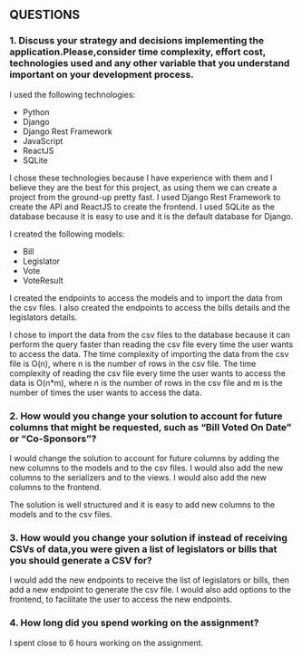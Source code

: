 ## QUESTIONS

### 1. Discuss your strategy and decisions implementing the application.Please,consider time complexity, effort cost, technologies used and any other variable that you understand important on your development process.

I used the following technologies:
- Python
- Django
- Django Rest Framework
- JavaScript
- ReactJS
- SQLite

I chose these technologies because I have experience with them and I believe they are the best for this project, as using them we can create a project from the ground-up pretty fast. I used Django Rest Framework to create the API and ReactJS to create the frontend. I used SQLite as the database because it is easy to use and it is the default database for Django.

I created the following models:
- Bill
- Legislator
- Vote
- VoteResult

I created the endpoints to access the models and to import the data from the csv files. I also created the endpoints to access the bills details and the legislators details.

I chose to import the data from the csv files to the database because it can perform the query faster than reading the csv file every time the user wants to access the data. The time complexity of importing the data from the csv file is O(n), where n is the number of rows in the csv file. The time complexity of reading the csv file every time the user wants to access the data is O(n*m), where n is the number of rows in the csv file and m is the number of times the user wants to access the data.

### 2. How would you change your solution to account for future columns that might be requested, such as “Bill Voted On Date” or “Co-Sponsors”?

I would change the solution to account for future columns by adding the new columns to the models and to the csv files. I would also add the new columns to the serializers and to the views. I would also add the new columns to the frontend.

The solution is well structured and it is easy to add new columns to the models and to the csv files.

### 3. How would you change your solution if instead of receiving CSVs of data,you were given a list of legislators or bills that you should generate a CSV for?

I would add the new endpoints to receive the list of legislators or bills, then add a new endpoint to generate the csv file. I would also add options to the frontend, to facilitate the user to access the new endpoints.

### 4. How long did you spend working on the assignment?

I spent close to 6 hours working on the assignment.